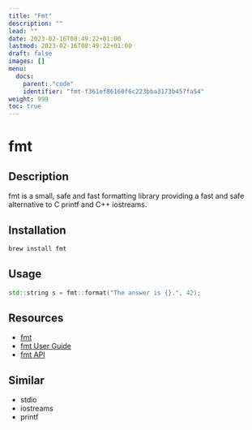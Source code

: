 ```yaml
---
title: "Fmt"
description: ""
lead: ""
date: 2023-02-16T08:49:22+01:00
lastmod: 2023-02-16T08:49:22+01:00
draft: false
images: []
menu:
  docs:
    parent: "code"
    identifier: "fmt-f361ef86160f6c223bba3173b457fa54"
weight: 999
toc: true
---
```

# fmt

## Description

fmt is a small, safe and fast formatting library providing a fast and safe alternative to C printf and C++ iostreams.

## Installation

```bash
brew install fmt
```

## Usage

```c++
std::string s = fmt::format("The answer is {}.", 42);
```

## Resources

- [fmt](https://fmt.dev/latest/index.html)
- [fmt User Guide](https://fmt.dev/latest/index.html)
- [fmt API](https://fmt.dev/latest/api.html)

## Similar

- stdio
- iostreams
- printf